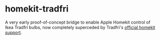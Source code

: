 # homekit-tradfri
A very early proof-of-concept bridge to enable Apple Homekit control of Ikea Tradfri bulbs, now completely superceded by Tradfri's [official homekit support][1].

[1]: https://www.ikea.com/gb/en/customer-service/smart-lighting-support/faq-smart-lighting/compatibility-protocols/
